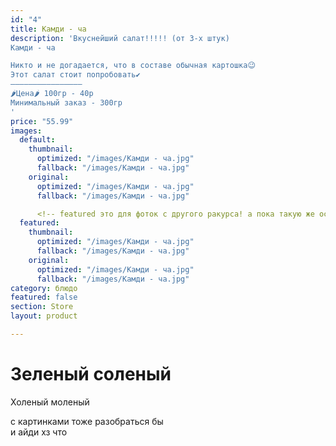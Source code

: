 ```yaml
---
id: "4"
title: Камди - ча
description: 'Вкуснейший салат!!!!! (от 3-х штук)
Камди - ча

Никто и не догадается, что в составе обычная картошка😉
Этот салат стоит попробовать✔️
————————————————
🌶Цена🌶 100гр - 40р
Минимальный заказ - 300гр
'
price: "55.99"
images:
  default:
    thumbnail:
      optimized: "/images/Камди - ча.jpg"
      fallback: "/images/Камди - ча.jpg"
    original:
      optimized: "/images/Камди - ча.jpg"
      fallback: "/images/Камди - ча.jpg"

      <!-- featured это для фоток с другого ракурса! а пока такую же оставялю! -->
  featured:
    thumbnail:
      optimized: "/images/Камди - ча.jpg"
      fallback: "/images/Камди - ча.jpg"
    original:
      optimized: "/images/Камди - ча.jpg"
      fallback: "/images/Камди - ча.jpg"
category: блюдо
featured: false
section: Store
layout: product

---
```

# Зеленый соленый

Холеный моленый

с картинками тоже разобраться бы  
 и айди хз что
